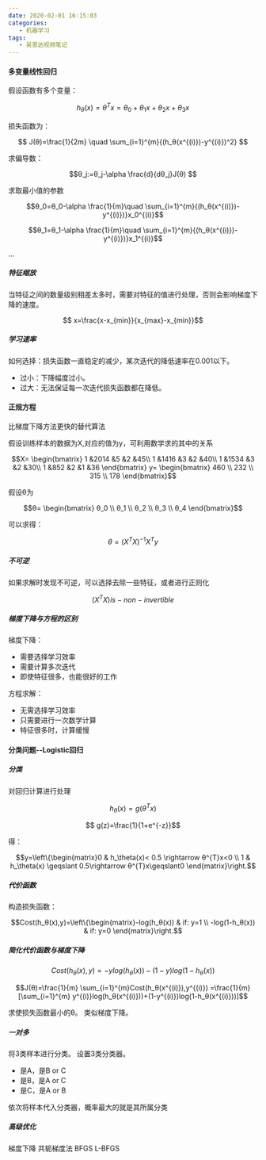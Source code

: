 ```yaml
---
date: 2020-02-01 16:15:03
categories:
   - 机器学习
tags:
   - 吴恩达视频笔记
---
```

#### 多变量线性回归
假设函数有多个变量：

```math
h_θ(x)=θ^Tx=θ_0+θ_1x+θ_2x+θ_3x
```
损失函数为：
```math
 J(θ)=\frac{1}{2m} \quad \sum_{i=1}^{m}{(h_θ(x^{(i)})-y^{(i)})^2}

 ```
 求偏导数：
  ```math
θ_j:=θ_j-\alpha \frac{d}{dθ_j}J(θ)

```
求取最小值的参数
```math
θ_0=θ_0-\alpha \frac{1}{m}\quad \sum_{i=1}^{m}{(h_θ(x^{(i)})-y^{(i)})}x_0^{(i)}
```
 ```math
θ_1=θ_1-\alpha \frac{1}{m}\quad \sum_{i=1}^{m}{(h_θ(x^{(i)})-y^{(i)})}x_1^{(i)}
```
...

##### 特征缩放
当特征之间的数量级别相差太多时，需要对特征的值进行处理，否则会影响梯度下降的速度。
```math
    x=\frac{x-x_{min}}{x_{max}-x_{min}}
```
##### 学习速率
如何选择：损失函数一直稳定的减少，某次迭代的降低速率在0.001以下。
- 过小：下降幅度过小。
- 过大：无法保证每一次迭代损失函数都在降低。



#### 正规方程
比梯度下降方法更快的替代算法

假设训练样本的数据为X,对应的值为y，可利用数学求的其中的关系

```math
X=
\begin{bmatrix}
 1  &2014   &5  &2 &45\\ 
 1  &1416   &3  &2 &40\\ 
 1  &1534   &3  &2 &30\\
 1  &852    &2  &1 &36
\end{bmatrix}


y=
\begin{bmatrix}
 460 \\ 
 232 \\ 
 315 \\ 
 178 
\end{bmatrix}
```
假设θ为
```math
θ=
\begin{bmatrix}
 θ_0 \\ 
 θ_1 \\ 
 θ_2 \\ 
 θ_3 \\
 θ_4
\end{bmatrix}
```
可以求得：
 ```math
θ=(X^TX)^{-1}X^Ty
```
##### 不可逆
如果求解时发现不可逆，可以选择去除一些特征，或者进行正则化
```math
(X^TX) is-non-invertible
```


##### 梯度下降与方程的区别
梯度下降：
- 需要选择学习效率
- 需要计算多次迭代
- 即使特征很多，也能很好的工作

方程求解：
- 无需选择学习效率
- 只需要进行一次数学计算
- 特征很多时，计算缓慢


#### 分类问题--Logistic回归
##### 分类


对回归计算进行处理
```math
 h_θ(x)= g(θ^{T}x)
```

```math
 g(z)=\frac{1}{1+e^{-z}}
```
得：

```math
y=\left\{\begin{matrix}0 &  h_\theta(x)< 0.5 \rightarrow θ^{T}x<0
\\ 
1 &  h_\theta(x) \geqslant  0.5\rightarrow θ^{T}x\geqslant0
\end{matrix}\right.
```

##### 代价函数
构造损失函数：
```math
Cost(h_θ(x),y)=\left\{\begin{matrix}-log(h_θ(x)) & if: y=1
\\ 
-log(1-h_θ(x)) & if: y=0
\end{matrix}\right.
```
##### 简化代价函数与梯度下降
```math
Cost(h_θ(x),y)=-ylog(h_θ(x))-(1-y)log(1-h_θ(x))
```

```math
J(θ)=\frac{1}{m} \sum_{i=1}^{m}Cost(h_θ(x^{(i)}),y^{(i)})

=\frac{1}{m}[\sum_{i=1}^{m} y^{(i)}log(h_θ(x^{(i)}))+(1-y^{(i)})log(1-h_θ(x^{(i)}))]
```
求使损失函数最小的θ。
类似梯度下降。
##### 一对多
将3类样本进行分类。
设置3类分类器。
- 是A，是B or C
- 是B，是A or C
- 是C，是A or B
 
依次将样本代入分类器，概率最大的就是其所属分类



##### 高级优化
梯度下降
共轭梯度法
BFGS
L-BFGS